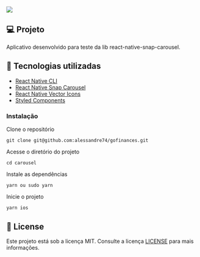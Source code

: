 <h1>
<img src ="./src/img/carousel.gif"/>
</h1>

## 💻 Projeto

Aplicativo desenvolvido para teste da lib react-native-snap-carousel.

## 🚀 Tecnologias utilizadas

- [React Native CLI](https://reactnative.dev)
- [React Native Snap Carousel](https://github.com/meliorence/react-native-snap-carousel)
- [React Native Vector Icons](https://github.com/oblador/react-native-vector-icons)
- [Styled Components](https://styled-components.com/)

### Instalação

Clone o repositório

```
git clone git@github.com:alessandre74/gofinances.git
```

Acesse o diretório do projeto

```
cd carousel
```

Instale as dependências

```
yarn ou sudo yarn
```

Inicie o projeto

```
yarn ios
```

## 📄 License

Este projeto está sob a licença MIT. Consulte a licença [LICENSE](LICENSE.md) para mais informações.
